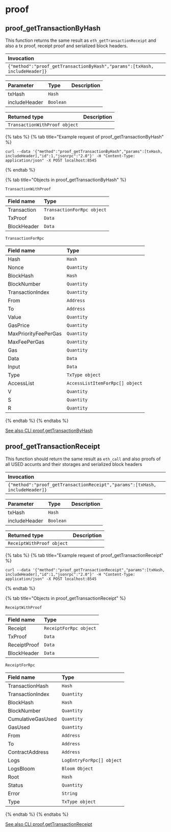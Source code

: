 # proof

## proof_getTransactionByHash

This function returns the same result as `eth_getTransactionReceipt` and also a tx proof, receipt proof and serialized block headers. 

| Invocation |
| :--- |
| `{"method":"proof_getTransactionByHash","params":[txHash, includeHeader]}` |

| Parameter | Type | Description |
| :--- | :--- | :--- |
| txHash | `Hash` |  |
| includeHeader | `Boolean` |  |

| Returned type | Description |
| :--- | :--- |
| `TransactionWithProof object` |  |

{% tabs %}
{% tab title="Example request of proof_getTransactionByHash" %}
```
curl --data '{"method":"proof_getTransactionByHash","params":[txHash, includeHeader],"id":1,"jsonrpc":"2.0"}' -H "Content-Type: application/json" -X POST localhost:8545
```
{% endtab %}

{% tab title="Objects in proof_getTransactionByHash" %}

`TransactionWithProof`

| Field name | Type |
| :--- | :--- |
| Transaction | `TransactionForRpc object` |
| TxProof | `Data` |
| BlockHeader | `Data` |

`TransactionForRpc`

| Field name | Type |
| :--- | :--- |
| Hash | `Hash` |
| Nonce | `Quantity` |
| BlockHash | `Hash` |
| BlockNumber | `Quantity` |
| TransactionIndex | `Quantity` |
| From | `Address` |
| To | `Address` |
| Value | `Quantity` |
| GasPrice | `Quantity` |
| MaxPriorityFeePerGas | `Quantity` |
| MaxFeePerGas | `Quantity` |
| Gas | `Quantity` |
| Data | `Data` |
| Input | `Data` |
| Type | `TxType object` |
| AccessList | `AccessListItemForRpc[] object` |
| V | `Quantity` |
| S | `Quantity` |
| R | `Quantity` |
{% endtab %}
{% endtabs %}

[See also CLI proof.getTransactionByHash](https://docs.nethermind.io/nethermind/nethermind-utilities/cli/proof#proof-gettransactionbyhash)
## proof_getTransactionReceipt

This function should return the same result as `eth_call` and also proofs of all USED accunts and their storages and serialized block headers 

| Invocation |
| :--- |
| `{"method":"proof_getTransactionReceipt","params":[txHash, includeHeader]}` |

| Parameter | Type | Description |
| :--- | :--- | :--- |
| txHash | `Hash` |  |
| includeHeader | `Boolean` |  |

| Returned type | Description |
| :--- | :--- |
| `ReceiptWithProof object` |  |

{% tabs %}
{% tab title="Example request of proof_getTransactionReceipt" %}
```
curl --data '{"method":"proof_getTransactionReceipt","params":[txHash, includeHeader],"id":1,"jsonrpc":"2.0"}' -H "Content-Type: application/json" -X POST localhost:8545
```
{% endtab %}

{% tab title="Objects in proof_getTransactionReceipt" %}

`ReceiptWithProof`

| Field name | Type |
| :--- | :--- |
| Receipt | `ReceiptForRpc object` |
| TxProof | `Data` |
| ReceiptProof | `Data` |
| BlockHeader | `Data` |

`ReceiptForRpc`

| Field name | Type |
| :--- | :--- |
| TransactionHash | `Hash` |
| TransactionIndex | `Quantity` |
| BlockHash | `Hash` |
| BlockNumber | `Quantity` |
| CumulativeGasUsed | `Quantity` |
| GasUsed | `Quantity` |
| From | `Address` |
| To | `Address` |
| ContractAddress | `Address` |
| Logs | `LogEntryForRpc[] object` |
| LogsBloom | `Bloom Object` |
| Root | `Hash` |
| Status | `Quantity` |
| Error | `String` |
| Type | `TxType object` |
{% endtab %}
{% endtabs %}

[See also CLI proof.getTransactionReceipt](https://docs.nethermind.io/nethermind/nethermind-utilities/cli/proof#proof-gettransactionreceipt)
